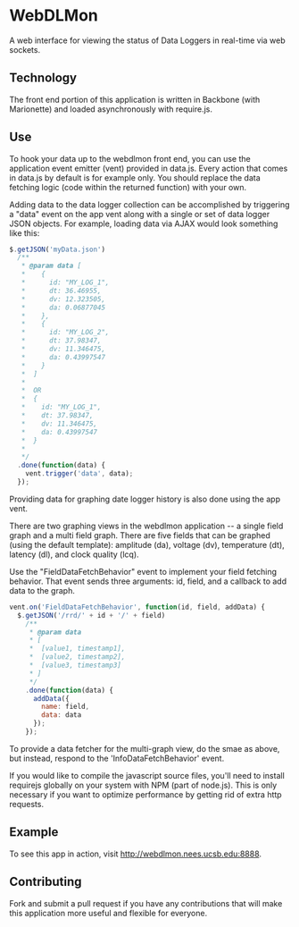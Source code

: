 WebDLMon
========

A web interface for viewing the status of Data Loggers in real-time via web sockets.

Technology
---------
The front end portion of this application is written in Backbone (with Marionette) and loaded asynchronously with require.js.

Use
-----
To hook your data up to the webdlmon front end, you can use the application event emitter (vent) provided in data.js. Every action that comes in data.js by default is for example only. You should replace the data fetching logic (code within the returned function) with your own. 

Adding data to the data logger collection can be accomplished by triggering a "data" event on the app vent along with a single or set of data logger JSON objects. For example, loading data via AJAX would look something like this:

```javascript
$.getJSON('myData.json')
  /**
   * @param data [
   *    {
   *      id: "MY_LOG_1",
   *      dt: 36.46955,
   *      dv: 12.323505,
   *      da: 0.06877045
   *    },
   *    {
   *      id: "MY_LOG_2",
   *      dt: 37.98347,
   *      dv: 11.346475,
   *      da: 0.43997547
   *    }
   *  ]
   * 
   *  OR
   *  {
   *    id: "MY_LOG_1",
   *    dt: 37.98347,
   *    dv: 11.346475,
   *    da: 0.43997547
   *  }
   *  
   */
  .done(function(data) {
    vent.trigger('data', data);
  });
```

Providing data for graphing date logger history is also done using the app vent.

There are two graphing views in the webdlmon application -- a single field graph and a multi field graph. There are five fields that can be graphed (using the default template): amplitude (da), voltage (dv), temperature (dt), latency (dl), and clock quality (lcq).

Use the "FieldDataFetchBehavior" event to implement your field fetching behavior. That event sends three arguments: id, field, and a callback to add data to the graph.

```javascript
vent.on('FieldDataFetchBehavior', function(id, field, addData) {
  $.getJSON('/rrd/' + id + '/' + field)
    /**
     * @param data
     * [
     *  [value1, timestamp1],
     *  [value2, timestamp2],
     *  [value3, timestamp3]
     * ]
     */
    .done(function(data) {
      addData({
        name: field, 
        data: data
      });
    });
```

To provide a data fetcher for the multi-graph view, do the smae as above, but instead, respond to the 'InfoDataFetchBehavior' event.

If you would like to compile the javascript source files, you'll need to install requirejs globally on your system with NPM (part of node.js). This is only necessary if you want to optimize performance by getting rid of extra http requests.

Example
-------
To see this app in action, visit http://webdlmon.nees.ucsb.edu:8888.

Contributing
------------
Fork and submit a pull request if you have any contributions that will make this application more useful and flexible for everyone.
